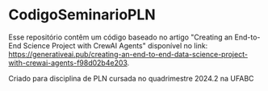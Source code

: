# CodigoSeminarioPLN
Esse repositório contêm um código baseado no artigo "Creating an End-to-End Science Project with CrewAI Agents" disponível no link: https://generativeai.pub/creating-an-end-to-end-data-science-project-with-crewai-agents-f98d02b4e203.

Criado para disciplina de PLN cursada no quadrimestre 2024.2 na UFABC
